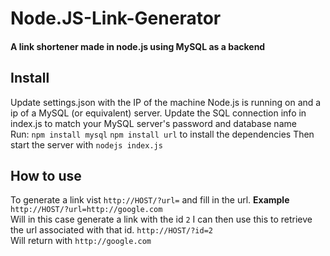 Node.JS-Link-Generator
======================

<h4>A link shortener made in node.js using MySQL as a backend</h4>
<h2><b>Install</b></h2>
Update settings.json with the IP of the machine Node.js is running on and a ip of a MySQL (or equivalent) server.
Update the SQL connection info in index.js to match your MySQL server's password and database name<br>
Run: <code>npm install mysql</code> <code>npm install url</code> to install the dependencies
Then start the server with <code>nodejs index.js</code>
<h2><b>How to use</b></h2>
To generate a link vist <code>http://HOST/?url=</code> and fill in the url.
<b>Example</b>
<code>http://HOST/?url=http://google.com</code><br>
Will in this case generate a link with the id <code>2</code>
I can then use this to retrieve the url associated with that id.
<code>http://HOST/?id=2</code><br>
Will return with <code>http://google.com</code>

